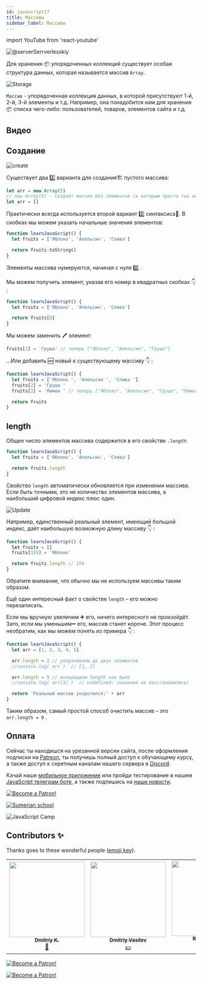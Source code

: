 ```yaml
---
id: javascript17
title: Массивы
sidebar_label: Массивы
---
```


import YouTube from 'react-youtube'

![@serverSerrverlesskiy](/img/javascript/headers/18.jpg)

Для хранения 📦 упорядоченных коллекций существует особая структура данных, которая называется массив `Array`.

![Storage](https://media.giphy.com/media/3orif6FORJ98Z11xzq/giphy.gif)

`Массив` - упорядоченная коллекция данных, в которой присутствуют 1-й, 2-й, 3-й элементы и т.д. Например, она понадобится нам для хранения 📦 списка чего-либо: пользователей, товаров, элементов сайта и т.д.

## Видео

<YouTube videoId="qn8R9MlDKcM" />

## Создание

![create](https://media.giphy.com/media/3oEduXdm2gjnrsJBOo/giphy.gif)

Существует два 2️⃣ варианта для создания🏗️ пустого массива:

```javascript
let arr = new Array(5)
// new Array(5) - создаёт массив без элементов (к которым просто так нельзя обратится), но с заданной длиной.
let arr = []
```

Практически всегда используется второй вариант 2️⃣ синтаксиса📖. В скобках мы можем указать начальные значения элементов:

```jsx live
function learnJavaScript() {
  let fruits = ['Яблоко', 'Апельсин', 'Слива']

  return fruits.toString()
}
```

Элементы массива нумеруются, начиная с нуля 0️⃣ .

Мы можем получить элемент, указав его номер в квадратных скобках 👇 :

```jsx live
function learnJavaScript() {
  let fruits = ['Яблоко', 'Апельсин', 'Слива']

  return fruits[0]
}
```

Мы можем заменить 🖊️ элемент:

```javascript
fruits[2] = 'Груша' // теперь ["Яблоко", "Апельсин", "Груша"]
```

…Или добавить 🆕 новый к существующему массиву 👇 :

```jsx live
function learnJavaScript() {
  let fruits = ['Яблоко ', 'Апельсин ', 'Слива ']
  fruits[2] = 'Груша '
  fruits[3] = 'Лимон ' // теперь ["Яблоко", "Апельсин", "Груша", "Лимон"]

  return fruits
}
```

## length

Общее число элементов массива содержится в его свойстве `.length`:

```jsx live
function learnJavaScript() {
  let fruits = ['Яблоко', 'Апельсин', 'Слива']

  return fruits.length
}
```

Свойство `length` автоматически обновляется при изменении массива. Если быть точными, это не количество элементов массива, а наибольший цифровой индекс плюс один.

![Update](https://media.giphy.com/media/FP47IFqWyXfdKYU6VG/giphy.gif)

Например, единственный реальный элемент, имеющий большой индекс, даёт наибольшую возможную длину массиву 👇 :

```jsx live
function learnJavaScript() {
  let fruits = []
  fruits[155] = 'Яблоко'

  return fruits.length // 156
}
```

Обратите внимание, что обычно мы не используем массивы таким образом.

Ещё один интересный факт о свойстве `length` – его можно перезаписать.

Если мы вручную увеличим ➕ его, ничего интересного не произойдёт. Зато, если мы уменьшим➖ его, массив станет короче. Этот процесс необратим, как мы можем понять из примера 👇 :

```jsx live
function learnJavaScript() {
  let arr = [1, 2, 3, 4, 5]

  arr.length = 2 // укорачиваем до двух элементов
  //console.log( arr )  // [1, 2]

  arr.length = 5 // возвращаем length как было
  //console.log( arr[3] )  // undefined: значения не восстановились!

  return 'Реальный массив укоротился:' + arr
}
```

Таким образом, самый простой способ очистить массив – это `arr.length = 0` .

<!-- 
## Типы элементов

![Storage](https://media.giphy.com/media/2sYaePC3iVWYBNxaVj/giphy.gif)

В массиве могут храниться 📦 элементы любого типа - число, булевое значение, строки, объекты или целые функции⚙️:

Например 👇 :

```jsx live
function learnJavaScript() {
  let arr = [
    'Яблоко',
    { name: 'Никита' },
    true,
    function () {
      return 'Привет'
    }
  ]
  // получить элемент с индексом 1 {объект} и затем считать его свойство
  let x = arr[1].name // имя Никита
  // получить элемент с индексом 3 (функция) и выполнить её
  let result1 = arr[3] // Сама функция
  let result2 = arr[3]() // 'Привет'

  return 'Значение 4-го элемента с 3-м индексом: ' + result2
  // + '. Сама функция: ' + result1
}
```

Обратите внимание `result1 = arr[3]` содержить текст 📜 функции⚙️, а `result2 = arr[3]()` результат выполненной функции⚙️ - `()` мы её запускаем.

## Методы `push/pop`

![binarycode](https://media.giphy.com/media/fV0oSDsZ4UgdW/giphy.gif)

`Стек` - вариант применения массивов как структуры данных.

Она поддерживает два 2️⃣ вида операций:

- `push` добавляет ➕ элемент в конец.

![Add](https://media.giphy.com/media/Yqo5mjWTLGlVOIP8Dc/giphy.gif)

- `pop` удаляет ➖ последний элемент.

![Delete](https://media.giphy.com/media/VD4Bt6FyYWcWj0LzDK/giphy.gif)

Таким образом, новые элементы всегда добавляются или удаляются из "конца".

Примером стека обычно служит пирамидка: новые кольца кладутся наверх и берутся тоже сверху.

`Очередь` – один из самых распространённых вариантов применения массива. В области компьютерных🖥️ наук так называется упорядоченная коллекция элементов

## Методы работы с концом массива:

### push

![Add to](https://media.giphy.com/media/21ODeWspDCgZNAoCIp/giphy.gif)

Добавляет ➕ элемент в конец массива 👇 :

```jsx live
function learnJavaScript() {
  let fruits = [' Яблоко', ' Апельсин']

  fruits.push(' Груша')

  return 'Массив: ' + fruits // Яблоко, Апельсин, Груша
}
```

### pop

![Delete](https://media.giphy.com/media/26ybwwiZmci3DJdYs/giphy.gif)

Удаляет ➖ последний элемент из массива и возвращает его 👇 :

```jsx live
function learnJavaScript() {
  let fruits = [' Яблоко', ' Апельсин', ' Груша']

  let delFruits = fruits.pop() // удаляем "Груша" и возвращаем его в переменную delFruits

  return 'Удален элемент = ' + delFruits + '. Остался массив: ' + fruits // Яблоко, Апельсин
}
```

## Методы работы с началом массива:

![start](https://media.giphy.com/media/QJvwBSGaoc4eI/giphy.gif)

### shift

Удаляет ➖ из массива первый и возвращает🔄 его:

![delete](https://media.giphy.com/media/4Z1XJumqDgvI9b1VZJ/giphy.gif)

```jsx live
function learnJavaScript() {
  let fruits = ['Яблоко ', 'Апельсин ', 'Груша ']
  fruits.shift() // удаляем Яблоко

  return fruits
}
```

### unshift

Добавляет ➕ элемент в начало массива:

![Plus](https://media.giphy.com/media/LgC9OQ53v5mFi/giphy.gif)

```jsx live
function learnJavaScript() {
  let fruits = ['Яблоко ', 'Апельсин ', 'Груша ']
  fruits.unshift('Абрикос ')

  return fruits
}
```

Методы `push` и `unshift` могут добавлять ➕ сразу несколько элементов 👇 :

```jsx live
function learnJavaScript() {
  let fruits = ['Яблоко']

  fruits.push('Апельсин', 'Груша')
  fruits.unshift('Ананас', 'Лимон')

  return 'В массиве ' + fruits.length + ' элементов. ' + ' Массив: ' + fruits // ["Ананас", "Лимон", "Яблоко", "Апельсин", "Груша"]
}
```

## Внутреннее устройство массива

![cupboard](https://media.giphy.com/media/b90TnygrKqYqk/giphy.gif)

Массив – это особый подвид объектов. Квадратные скобки, используемые для того, чтобы получить доступ к свойству `arr[0]` – это по сути обычный синтаксис📖 доступа по ключу, как `obj[key],` где в роли `obj` у нас `arr`, а в качестве ключа – числовой индекс.

Массивы расширяют объекты, так как предусматривают специальные методы для работы с упорядоченными коллекциями данных, а также свойство `length.` Но в основе всё равно лежит объект.

Следует помнить, что в JavaScript массив является объектом и, следовательно, ведёт себя как объект.

Например, массив копируется по ссылке 👇 :

```jsx live
function learnJavaScript() {
  let fruits = [' Лимон']

  let copy = fruits // копируется по ссылке (две переменные ссылаются на один и тот же массив)

  copy.push(' Груша') // массивы меняются по ссылке одной командой

  return '1 массив: ' + fruits + ' 2 массив: ' + copy // Лимон, Груша - теперь два элемента
}
```

Что действительно делает массивы особенными – это их внутреннее представление. Движок JavaScript старается хранить элементы массива в непрерывной области памяти, один за другим. Существуют и другие способы оптимизации, благодаря которым массивы работают очень быстро.

Но все они утратят эффективность, если мы перестанем работать с массивом как с "упорядоченной коллекцией данных" и начнём использовать его как обычный объект.

Например, технически мы можем сделать следующее:

```javascript
let fruits = [] // создаём пустой массив

fruits[99999] = 5 // создаём свойство с избыточным индексом, намного превышающим необходимую длину массива

fruits.age = 25 // создаём свойство с произвольным именем
```

Это возможно, потому что в основе массива лежит объект. Мы можем присвоить ему любые свойства.

:::note Варианты неправильного применения массива!

- Добавление нечислового свойства (индекса test), например: arr.test = 5
- Создание «дыр», например: добавление arr[0], затем arr[1000] (между ними ничего нет)
- Заполнение массива в обратном порядке, например: arr[1000], arr[999] и т.д.

:::

Массив следует считать особой структурой, позволяющей работать с упорядоченными данными. Если вам нужны произвольные ключи, вполне возможно, лучше подойдёт обычный объект {}.

## Эффективность

![Fast](https://media.giphy.com/media/3oriNYQX2lC6dfW2Ji/giphy.gif)

Методы `push/pop` выполняются быстро, а методы `shift/unshift` – медленно.

Почему работать с концом массива быстрее, чем с его началом? Давайте посмотрим, что происходит во время выполнения:

```javascript
fruits.shift() // удаляем первый элемент с начала
```

Просто взять и удалить элемент с номером 0 недостаточно. Нужно также заново пронумеровать остальные элементы.

Операция `shift` должна выполнить 3 действия:

- Удалить элемент с индексом 0

![Delete](https://media.giphy.com/media/VIzs0jgs8KmgVeTknN/giphy.gif)

- Сдвинуть все элементы влево, заново пронумеровать их, заменив `1` на `0`, `2` на `1` и т.д.

![Move](https://media.giphy.com/media/jSQcEjcwG53WooptHz/giphy.gif)

- Обновить свойство `length`

Чем больше элементов содержит массив, тем больше времени потребуется для того, чтобы их переместить, больше операций с памятью.

А что же с удалением `pop`? Ему не нужно ничего перемещать. Чтобы удалить элемент в конце массива, метод `pop` очищает индекс и уменьшает значение `length`. Остальные элементы остаются с теми же индексами.

```javascript
fruits.pop() // удаляем один элемент с конца
```

Метод `pop` не требует перемещения. Именно поэтому он выполняется очень быстро.

Аналогично работает метод `push`.

## Перебор элементов

![Object](https://media.giphy.com/media/26gs9kSN6d5PxSsQU/giphy.gif)

Одним из самых старых способов перебора элементов массива является цикл `for( )` по цифровым индексам 👇 :

```jsx live
// prettier-ignore
function learnJavaScript() {
  let result = ''
  let arr = ['Яблоко', 'Апельсин', 'Киви']
  
  for (let i = 0; i < arr.length; i++) // проходит по элементам через for( )
  result += arr[i] + ' '

  return result // Яблоко, Апельсин, Киви
}
```

Но для массивов возможен и другой вариант цикла, `for..of` 👇 :

```jsx live
function learnJavaScript() {
  let result = ''
  let fruits = ['Яблоко', 'Апельсин', 'Слива']

  for (let fruit of fruits) {
    // проходит по значениям через `for..of`
    result += fruit + ' '
  }
  return result // Яблоко, Апельсин, Слива
}
```

Цикл `for..of` не предоставляет доступа к номеру текущего элемента, только к его значению, но в большинстве случаев этого более чем достаточно, а также это короче.



## Многомерные массивы

![Matryoschka](https://media.giphy.com/media/XuPaGVKyJ6eyI/giphy.gif)

Массивы могут содержать элементы, которые тоже являются массивами. Это можно использовать для создания🏗️ многомерных массивов, например, для хранения 📦 матриц:

```jsx live
function learnJavaScript() {
  let matrix = [
    [1, 2, 3],
    [4, 5, 6],
    [7, 8, 9]
  ]

  return matrix[1][1] // 5, центральный элемент
}
```

## Итого

![remember](https://media.giphy.com/media/l4pTfqyI6TCjUW4Yo/giphy.gif)

Массив – это особый тип объекта, предназначенный для работы с упорядоченным набором элементов.

Объявление🗣️:

```javascript
// квадратные скобки (обычно)
let arr = [item1, item2...]

// new Array (очень редко)
let arr = new Array(item1, item2...)
```

Вызов `new Array(number)` создаёт🏗️ массив с заданной длиной, но без элементов.

Свойство `length` отражает длину массива.

Мы можем использовать массив как двустороннюю очередь, используя следующие операции:

- `push(...items)` добавляет ➕ items в конец массива.
- `pop()` удаляет ➖элемент в конце массива и возвращает его.
- `shift()` удаляет ➖ элемент в начале массива и возвращает его.
- `unshift(...items)` добавляет ➕ items в начало массива.

Чтобы перебрать элементы массива:

- `for (let i=0 i<arr.length i++)` – работает быстрее всего, совместим со старыми браузерами.
- `for (let item of arr)` – современный синтаксис📖 только для значений элементов (к индексам нет доступа).
- `for (let i in arr)` – никогда не используйте для массивов!

## Проблемы?

![Problem](https://media.giphy.com/media/xTiTnGeUsWOEwsGoG4/giphy.gif)

Пишите в [Discord](https://discord.gg/6GDAfXn) или телеграмм [чат](https://t.me/jscampapp), а также подписывайтесь на наши [новости](https://t.me/javascriptapp)

![JavaScript Camp](/img/bandlink.png)

## Вопросы

![Question](https://media.giphy.com/media/l0HlRnAWXxn0MhKLK/giphy.gif)

Массив – это ...

1. Подвид объектов с "упорядоченной коллекцией данных"
2. Внутренная функция
3. Подвид объектов с "не упорядоченной коллекцией данных"

Пустой массив создается:

1. `let arr2 = { }`
2. `let arr1 = [ ]`
3. `let arr3 = ( )`

Длину массива можно определить свойством:

1. `pop`
2. `push`
3. `length`

В массиве могут храниться элементы:

1. Любого типа
2. Числовые
3. Строковые

Добавление элемента в конце массива:

1. `push`
2. `pop`
3. `shift`

Удаление элемента в начале массива:

1. `pop`
2. `shift`
3. `unshift`

\_\_\_\_ в массиве - это число, представляющее позицию любого заданного элемента в массиве.

1. индекс
2. длина
3. функция

Какое значение следует поместить в квадратные скобки, чтобы получить первый элемент в массиве? \n `myArray[]`

1. `0`
2. `1`
3. `2`

Использование метода `.pop()` для массива будет \_\_\_ и \_\_\_ последний элемент массива.

1. "удалять / возвращать"
2. "возвращать / удалять"

Для того чтобы понять, на сколько вы усвоили этот урок, пройдите тест в [мобильном приложении](http://onelink.to/njhc95) нашей школы по этой теме или в нашем [телеграм боте](https://t.me/javascriptcamp_bot).

![Sumerian school](/img/app.jpg)

## Ссылки

1. [Статья "Массивы"](https://learn.javascript.ru/array)
2. [MDN web doc. Статья "Массивы"](https://developer.mozilla.org/ru/docs/Web/JavaScript/Reference/Global_Objects/Array)
3. [Статья "JavaScript массивы"](https://basicweb.ru/javascript/js_array.php)
4. [Код для подростков: прекрасное руководство по программированию для начинающих, том 1: Javascript - Jeremy Moritz ](https://www.amazon.com/Code-Teens-Beginners-Programming-Javascript-ebook/dp/B07FCTLVPC) -->

## Оплата

Сейчас ты находишся на урезанной версии сайта, после оформления подписки на [Patreon](https://www.patreon.com/javascriptcamp), ты получишь полный доступ к обучающему курсу, а также доступ к серетным каналам нашего сервера в [Discord](https://discord.gg/6GDAfXn).  

Качай наше [мобильное приложение](http://onelink.to/njhc95) или пройди тестирование в нашем [JavaScript телеграм боте](https://t.me/javascriptcamp_bot), а также подпишись на [наши новости](https://t.me/javascriptapp).

[![Become a Patron!](/img/logo/patreon.jpg)](https://www.patreon.com/bePatron?u=31769291)


[![Sumerian school](/img/app.jpg)](http://onelink.to/njhc95)

![JavaScript Camp](/img/bandlink.png)

## Contributors ✨

Thanks goes to these wonderful people ([emoji key](https://allcontributors.org/docs/en/emoji-key)):

<!-- ALL-CONTRIBUTORS-LIST:START - Do not remove or modify this section -->
<!-- prettier-ignore-start -->
<!-- markdownlint-disable -->
<table>
  <tr>
    <td align="center"><a href="https://github.com/KoDim-React"><img src="https://avatars1.githubusercontent.com/u/72087863?v=4?s=200" width="200px " alt=""/><br /><sub><b>Dmitriy K.</b></sub></a><br /><a href="#mentoring-KoDim-React" title="Mentoring">📖</a></td>
    <td align="center"><a href="https://fullstackserverless.github.io/"><img src="https://avatars0.githubusercontent.com/u/6774813?v=4?s=200" width="200px " alt=""/><br /><sub><b>Dmitriy Vasilev</b></sub></a><br /><a href="#financial-gHashTag" title="Financial">💵</a></td>
    <td align="center"><a href="https://github.com/Resoner2005"><img src="https://avatars1.githubusercontent.com/u/75675814?v=4?s=200" width="200px;" alt=""/><br /><sub><b>Resoner2005</b></sub></a><br /><a href="https://github.com/gHashTag/react-native-village/issues?q=author%3AResoner2005" title="Bug reports">🐛 🎨 🖋</a></td>
    <td align="center"><a href="https://github.com/Navernoss"><img src="https://avatars0.githubusercontent.com/u/75784137?v=4?s=200" width="200px;" alt=""/><br /><sub><b>Navernoss</b></sub></a><br /><a href="#content-Navernoss" title="Content">🖋 🐛 🎨 </a></td>
  </tr>
</table>

<!-- markdownlint-restore -->
<!-- prettier-ignore-end -->

<!-- ALL-CONTRIBUTORS-LIST:END -->

[![Become a Patron!](/img/logo/patreon.jpg)](https://www.patreon.com/bePatron?u=31769291)

<!--
### toString
Массивы по-своему реализуют метод toString, который возвращает список элементов, разделённых запятыми.

Например:
```javascript
let arr = [1, 2, 3]

console.log( arr )  // 1,2,3
console.log( String(arr) === '1,2,3' )  // true
```

Давайте теперь попробуем следующее:
```javascript
console.log( [] + 1 )  // "1"
console.log( [1] + 1 )  // "11"
console.log( [1,2] + 1 )  // "1,21"
```

Массивы не имеют ни Symbol.toPrimitive, ни функционирующего valueOf, они реализуют только преобразование toString, таким образом, здесь [] становится пустой строкой, [1] становится "1", а [1,2] становится "1,2".

Когда бинарный оператор плюс "+" добавляет что-либо к строке, он тоже преобразует это в строку, таким образом:
```javascript
console.log( "" + 1 )  // "1"
console.log( "1" + 1 )  // "11"
console.log( "1,2" + 1 )  // "1,21"
```
-->

[![Become a Patron!](/img/logo/patreon.jpg)](https://www.patreon.com/bePatron?u=31769291)